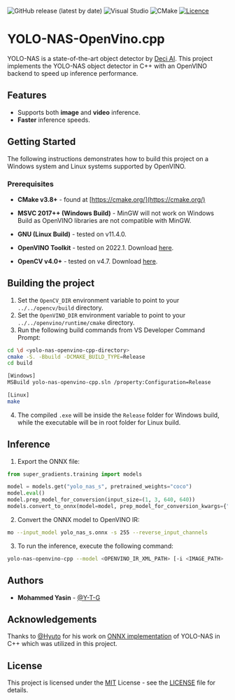 
![GitHub release (latest by
date)](https://img.shields.io/badge/C%2B%2B-00599C?style=for-the-badge&logo=c%2B%2B&logoColor=white)
![Visual
Studio](https://img.shields.io/badge/Visual%20Studio-5C2D91.svg?style=for-the-badge&logo=visual-studio&logoColor=white)
![CMake](https://img.shields.io/badge/CMake-%23008FBA.svg?style=for-the-badge&logo=cmake&logoColor=white)
[![Licence](https://img.shields.io/github/license/Ileriayo/markdown-badges?style=for-the-badge)](./LICENSE)

# YOLO-NAS-OpenVino.cpp

YOLO-NAS is a state-of-the-art object detector by [Deci
AI](https://github.com/Deci-AI/super-gradients). This
project implements the YOLO-NAS object detector in C++ with
an OpenVINO backend to speed up inference performance.

## Features

* Supports both **image** and **video** inference.
* **Faster** inference speeds.

## Getting Started

The following instructions demonstrates how to build this
project on a Windows system and Linux systems supported by OpenVINO.

### Prerequisites

* **CMake v3.8+** - found at
[https://cmake.org/](https://cmake.org/)

* **MSVC 2017++ (Windows Build)** - MinGW will not work on Windows Build as OpenVINO
libraries are not compatible with MinGW.

* **GNU (Linux Build)** - tested on v11.4.0.

* **OpenVINO Toolkit** - tested on 2022.1. Download
[here](https://storage.openvinotoolkit.org/repositories/openvino/packages/).

* **OpenCV v4.0+** - tested on v4.7. Download
[here](https://github.com/opencv/opencv/releases/).


## Building the project

1. Set the `OpenCV_DIR` environment variable to point to
your `../../opencv/build` directory.
1. Set the `OpenVINO_DIR` environment variable to point to
your `../../openvino/runtime/cmake` directory.
1. Run the following build commands from VS Developer
Command Prompt:

```bash
cd \d <yolo-nas-openvino-cpp-directory>
cmake -S. -Bbuild -DCMAKE_BUILD_TYPE=Release
cd build

[Windows]
MSBuild yolo-nas-openvino-cpp.sln /property:Configuration=Release

[Linux]
make
```

4. The compiled `.exe` will be inside the `Release` folder for Windows build, while the executable will be in root folder for Linux build.

## Inference

1. Export the ONNX file:
```python
from super_gradients.training import models

model = models.get("yolo_nas_s", pretrained_weights="coco")
model.eval()
model.prep_model_for_conversion(input_size=(1, 3, 640, 640))
models.convert_to_onnx(model=model, prep_model_for_conversion_kwargs={"input_size":(1, 3, 640, 640)}, out_path="yolo_nas_s.onnx")
```

2. Convert the ONNX model to OpenVINO IR:
```bash
mo --input_model yolo_nas_s.onnx -s 255 --reverse_input_channels
```

3. To run the inference, execute the following command:
```bash
yolo-nas-openvino-cpp --model <OPENVINO_IR_XML_PATH> [-i <IMAGE_PATH> | -v <VIDEO_PATH>] [--imgsz IMAGE_SIZE] [--gpu] [--iou-thresh IOU_THRESHOLD] [--score-thresh CONFIDENCE_THRESHOLD]
```

## Authors

* **Mohammed Yasin** - [@Y-T-G](https://github.com/Y-T-G)

## Acknowledgements

Thanks to [@Hyuto](https://github.com/Hyuto) for his work on
[ONNX
implementation](https://github.com/Hyuto/yolo-nas-onnx/tree/master/yolo-nas-cpp) of
YOLO-NAS in C++ which was utilized in this project.

## License

This project is licensed under the
[MIT](https://mit-license.org/) License - see the
[LICENSE](LICENSE) file for details.
